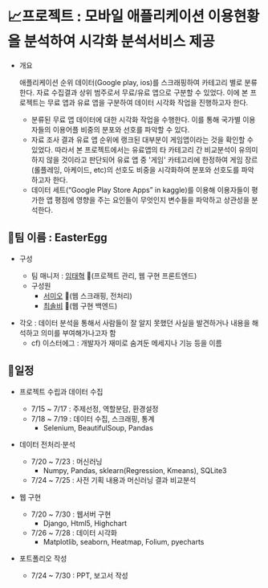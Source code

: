 # :chart_with_upwards_trend:프로젝트 : 모바일 애플리케이션 이용현황을 분석하여 시각화 분석서비스 제공

- 개요

  애플리케이션 순위 데이터(Google play, ios)를 스크래핑하여 카테고리 별로 분류한다. 자료 수집결과 상위 범주로서 무료/유료 앱으로 구분할 수 있었다. 이에 본 프로젝트는 무료 앱과 유료 앱을 구분하여 데이터 시각화 작업을 진행하고자 한다. 

  - 분류된 무료 앱 데이터에 대한 시각화 작업을 수행한다. 이를 통해 국가별 이용자들의 이용어플 비중의 분포와 선호를 파악할 수 있다. 
  - 자료 조사 결과 유료 앱 순위에 랭크된 대부분이 게임앱이라는 것을 확인할 수 있었다. 따라서 본 프로젝트에서는 유료앱의 타 카테고리 간 비교분석이 유의미하지 않을 것이라고 판단되어 유료 앱 중 '게임' 카테고리에 한정하여 게임 장르(롤플레잉, 아케이드, etc)의 선호도 비중을 시각화하여 분포와 선호도를 파악하고자 한다. 
  - 데이터 세트(“Google Play Store Apps” in kaggle)를 이용해 이용자들이 평가한 앱 평점에 영향을 주는 요인들이 무엇인지 변수들을 파악하고 상관성을 분석한다. 

 

## :white_square_button:팀 이름 : EasterEgg

- 구성

  - 팀 매니저 : [임태혁](https://github.com/creamcheesesteak) :link:(프로젝트 관리, 웹 구현 프론트엔드)
  - 구성원
    - [서미오](https://github.com/mmeooo) :link:(웹 스크래핑, 전처리)
    - [최솔비](https://github.com/SolbiChoi) :link:(웹 구현 백엔드)

* 각오 : 데이터 분석을 통해서 사람들이 잘 알지 못했던 사실을 발견하거나 내용을 해석하고 의미를 부여해가나고자 함 
  * cf) 이스터에그 : 개발자가 재미로 숨겨둔 메세지나 기능 등을 이름



## :white_square_button:일정

- 프로젝트 수립과 데이터 수집

  - 7/15 ~ 7/17 : 주제선정, 역할분담, 환경설정
  - 7/18 ~ 7/19 : 데이터 수집, 스크래핑, 통계
    - Selenium, BeautifulSoup, Pandas

- 데이터 전처리·분석

  - 7/20 ~ 7/23 : 머신러닝
    - Numpy, Pandas, sklearn(Regression, Kmeans), SQLite3
  - 7/24 ~ 7/25 : 사전 기획 내용과 머신러닝 결과 비교분석

- 웹 구현

  - 7/20 ~ 7/30 : 웹서버 구현
    - Django, Html5, Highchart
  - 7/26 ~ 7/28 : 데이터 시각화
    - Matplotlib, seaborn, Heatmap, Folium, pyecharts

- 포트폴리오 작성 

  - 7/24 ~ 7/30 : PPT, 보고서 작성


